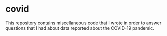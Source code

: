 # covid

This repository contains miscellaneous code that I wrote in order to answer
questions that I had about data reported about the COVID-19 pandemic.
